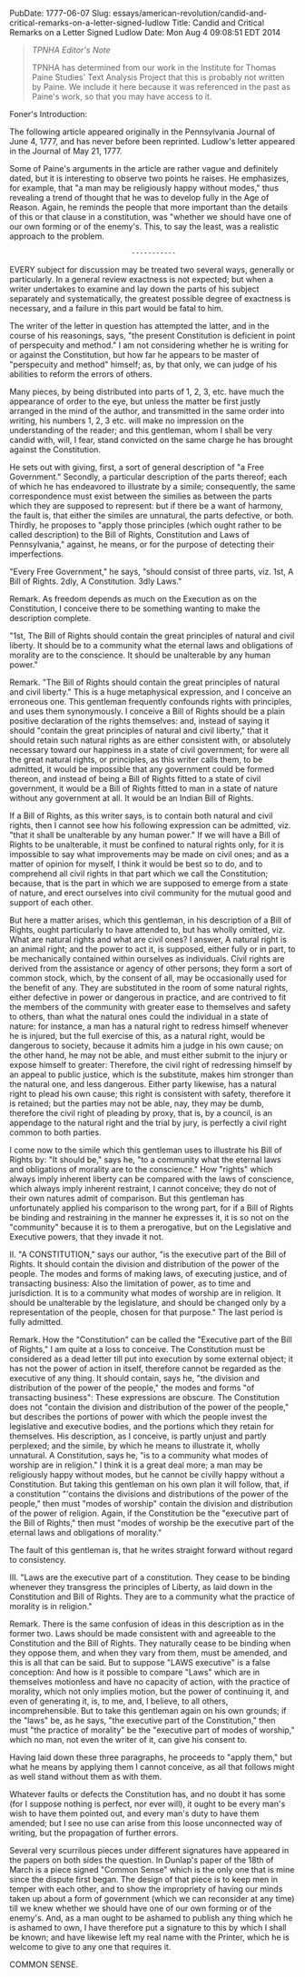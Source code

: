 PubDate: 1777-06-07
Slug: essays/american-revolution/candid-and-critical-remarks-on-a-letter-signed-ludlow
Title: Candid and Critical Remarks on a Letter Signed Ludlow
Date: Mon Aug  4 09:08:51 EDT 2014



> *TPNHA Editor's Note*
>
> TPNHA has determined from our work in the Institute for Thomas Paine 
> Studies' Text Analysis Project that this is probably not written by
> Paine. We include it here because it was referenced in the past as
> Paine's work, so that you may have access to it.




   Foner's Introduction:

   The following article appeared originally in the Pennsylvania Journal of
   June 4, 1777, and has never before been reprinted. Ludlow's letter
   appeared in the Journal of May 21, 1777.

   Some of Paine's arguments in the article are rather vague and definitely
   dated, but it is interesting to observe two points he raises. He
   emphasizes, for example, that "a man may be religiously happy without
   modes," thus revealing a trend of thought that he was to develop fully in
   the Age of Reason. Again, he reminds the people that more important than
   the details of this or that clause in a constitution, was "whether we
   should have one of our own forming or of the enemy's. This, to say the
   least, was a realistic approach to the problem.

                                  -----------

   EVERY subject for discussion may be treated two several ways, generally or
   particularly. In a general review exactness is not expected; but when a
   writer undertakes to examine and lay down the parts of his subject
   separately and systematically, the greatest possible degree of exactness
   is necessary, and a failure in this part would be fatal to him.

   The writer of the letter in question has attempted the latter, and in the
   course of his reasonings, says, "the present Constitution is deficient in
   point of perspecuity and method." I am not considering whether he is
   writing for or against the Constitution, but how far he appears to be
   master of "perspecuity and method" himself; as, by that only, we can judge
   of his abilities to reform the errors of others.

   Many pieces, by being distributed into parts of 1, 2, 3, etc. have much
   the appearance of order to the eye, but unless the matter be first justly
   arranged in the mind of the author, and transmitted in the same order into
   writing, his numbers 1, 2, 3 etc. will make no impression on the
   understanding of the reader; and this gentleman, whom I shall be very
   candid with, will, I fear, stand convicted on the same charge he has
   brought against the Constitution.

   He sets out with giving, first, a sort of general description of "a Free
   Government." Secondly, a particular description of the parts thereof; each
   of which he has endeavored to illustrate by a simile; consequently, the
   same correspondence must exist between the similies as between the parts
   which they are supposed to represent: but if there be a want of harmony,
   the fault is, that either the similes are unnatural, the parts defective,
   or both. Thirdly, he proposes to "apply those principles (which ought
   rather to be called description) to the Bill of Rights, Constitution and
   Laws of Pennsylvania," against, he means, or for the purpose of detecting
   their imperfections.

   "Every Free Government," he says, "should consist of three parts, viz.
   1st, A Bill of Rights. 2dly, A Constitution. 3dly Laws."

   Remark. As freedom depends as much on the Execution as on the
   Constitution, I conceive there to be something wanting to make the
   description complete.

   "1st, The Bill of Rights should contain the great principles of natural
   and civil liberty. It should be to a community what the eternal laws and
   obligations of morality are to the conscience. It should be unalterable by
   any human power."

   Remark. "The Bill of Rights should contain the great principles of natural
   and civil liberty." This is a huge metaphysical expression, and I conceive
   an erroneous one. This gentleman frequently confounds rights with
   principles, and uses them synonymously. I conceive a Bill of Rights should
   be a plain positive declaration of the rights themselves: and, instead of
   saying it should "contain the great principles of natural and civil
   liberty," that it should retain such natural rights as are either
   consistent with, or absolutely necessary toward our happiness in a state
   of civil government; for were all the great natural rights, or principles,
   as this writer calls them, to be admitted, it would be impossible that any
   government could be formed thereon, and instead of being a Bill of Rights
   fitted to a state of civil government, it would be a Bill of Rights fitted
   to man in a state of nature without any government at all. It would be an
   Indian Bill of Rights.

   If a Bill of Rights, as this writer says, is to contain both natural and
   civil rights, then I cannot see how his following expression can be
   admitted, viz. "that it shall be unalterable by any human power." If we
   will have a Bill of Rights to be unalterable, it must be confined to
   natural rights only, for it is impossible to say what improvements may be
   made on civil ones; and as a matter of opinion for myself, I think it
   would be best so to do, and to comprehend all civil rights in that part
   which we call the Constitution; because, that is the part in which we are
   supposed to emerge from a state of nature, and erect ourselves into civil
   community for the mutual good and support of each other.

   But here a matter arises, which this gentleman, in his description of a
   Bill of Rights, ought particularly to have attended to, but has wholly
   omitted, viz. What are natural rights and what are civil ones? I answer, A
   natural right is an animal right; and the power to act it, is supposed,
   either fully or in part, to be mechanically contained within ourselves as
   individuals. Civil rights are derived from the assistance or agency of
   other persons; they form a sort of common stock, which, by the consent of
   all, may be occasionally used for the benefit of any. They are substituted
   in the room of some natural rights, either defective in power or dangerous
   in practice, and are contrived to fit the members of the community with
   greater ease to themselves and safety to others, than what the natural
   ones could the individual in a state of nature: for instance, a man has a
   natural right to redress himself whenever he is injured, but the full
   exercise of this, as a natural right, would be dangerous to society,
   because it admits him a judge in his own cause; on the other hand, he may
   not be able, and must either submit to the injury or expose himself to
   greater: Therefore, the civil right of redressing himself by an appeal to
   public justice, which is the substitute, makes him stronger than the
   natural one, and less dangerous. Either party likewise, has a natural
   right to plead his own cause; this right is consistent with safety,
   therefore it is retained; but the parties may not be able, nay, they may
   be dumb, therefore the civil right of pleading by proxy, that is, by a
   council, is an appendage to the natural right and the trial by jury, is
   perfectly a civil right common to both parties.

   I come now to the simile which this gentleman uses to illustrate his Bill
   of Rights by: "It should be," says he, "to a community what the eternal
   laws and obligations of morality are to the conscience." How "rights"
   which always imply inherent liberty can be compared with the laws of
   conscience, which always imply inherent restraint, I cannot conceive; they
   do not of their own natures admit of comparison. But this gentleman has
   unfortunately applied his comparison to the wrong part, for if a Bill of
   Rights be binding and restraining in the manner he expresses it, it is so
   not on the "community" because it is to them a prerogative, but on the
   Legislative and Executive powers, that they invade it not.

   II. "A CONSTITUTION," says our author, "is the executive part of the Bill
   of Rights. It should contain the division and distribution of the power of
   the people. The modes and forms of making laws, of executing justice, and
   of transacting business: Also the limitation of power, as to time and
   jurisdiction. It is to a community what modes of worship are in religion.
   It should be unalterable by the legislature, and should be changed only by
   a representation of the people, chosen for that purpose." The last period
   is fully admitted.

   Remark. How the "Constitution" can be called the "Executive part of the
   Bill of Rights," I am quite at a loss to conceive. The Constitution must
   be considered as a dead letter till put into execution by some external
   object; it has not the power of action in itself, therefore cannot be
   regarded as the executive of any thing. It should contain, says he, "the
   division and distribution of the power of the people," the modes and forms
   "of transacting business": These expressions are obscure. The Constitution
   does not "contain the division and distribution of the power of the
   people," but describes the portions of power with which the people invest
   the legislative and executive bodies, and the portions which they retain
   for themselves. His description, as I conceive, is partly unjust and
   partly perplexed; and the simile, by which he means to illustrate it,
   wholly unnatural. A Constitution, says he, "is to a community what modes
   of worship are in religion." I think it is a great deal more; a man may be
   religiously happy without modes, but he cannot be civilly happy without a
   Constitution. But taking this gentleman on his own plan it will follow,
   that, if a constitution "'contains the divisions and distributions of the
   power of the people," then must "modes of worship" contain the division
   and distribution of the power of religion. Again, if the Constitution be
   the "executive part of the Bill of Rights," then must "modes of worship be
   the executive part of the eternal laws and obligations of morality."

   The fault of this gentleman is, that he writes straight forward without
   regard to consistency.

   III. "Laws are the executive part of a constitution. They cease to be
   binding whenever they transgress the principles of Liberty, as laid down
   in the Constitution and Bill of Rights. They are to a community what the
   practice of morality is in religion."

   Remark. There is the same confusion of ideas in this description as in the
   former two. Laws should be made consistent with and agreeable to the
   Constitution and the Bill of Rights. They naturally cease to be binding
   when they oppose them, and when they vary from them, must be amended, and
   this is all that can be said. But to suppose "LAWS executive" is a false
   conception: And how is it possible to compare "Laws" which are in
   themselves motionless and have no capacity of action, with the practice of
   morality, which not only implies motion, but the power of continuing it,
   and even of generating it, is, to me, and, I believe, to all others,
   incomprehensible. But to take this gentleman again on his own grounds; if
   the "laws" be, as he says, "the executive part of the Constitution," then
   must "the practice of morality" be the "executive part of modes of
   worship," which no man, not even the writer of it, can give his consent
   to.

   Having laid down these three paragraphs, he proceeds to "apply them," but
   what he means by applying them I cannot conceive, as all that follows
   might as well stand without them as with them.

   Whatever faults or defects the Constitution has, and no doubt it has some
   (for I suppose nothing is perfect, nor ever will), it ought to be every
   man's wish to have them pointed out, and every man's duty to have them
   amended; but I see no use can arise from this loose unconnected way of
   writing, but the propagation of further errors.

   Several very scurrilous pieces under different signatures have appeared in
   the papers on both sides the question. In Dunlap's paper of the 18th of
   March is a piece signed "Common Sense" which is the only one that is mine
   since the dispute first began. The design of that piece is to keep men in
   temper with each other, and to show the impropriety of having our minds
   taken up about a form of government (which we can reconsider at any time)
   till we knew whether we should have one of our own forming or of the
   enemy's. And, as a man ought to be ashamed to publish any thing which he
   is ashamed to own, I have therefore put a signature to this by which I
   shall be known; and have likewise left my real name with the Printer,
   which he is welcome to give to any one that requires it.

   COMMON SENSE.




